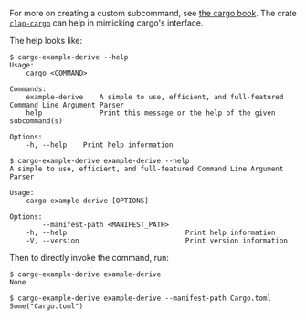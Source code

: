 For more on creating a custom subcommand, see [the cargo
book](https://doc.rust-lang.org/cargo/reference/external-tools.html#custom-subcommands).
The crate [`clap-cargo`](https://github.com/crate-ci/clap-cargo) can help in
mimicking cargo's interface.

The help looks like:
```console
$ cargo-example-derive --help
Usage:
    cargo <COMMAND>

Commands:
    example-derive    A simple to use, efficient, and full-featured Command Line Argument Parser
    help              Print this message or the help of the given subcommand(s)

Options:
    -h, --help    Print help information

$ cargo-example-derive example-derive --help
A simple to use, efficient, and full-featured Command Line Argument Parser

Usage:
    cargo example-derive [OPTIONS]

Options:
        --manifest-path <MANIFEST_PATH>    
    -h, --help                             Print help information
    -V, --version                          Print version information

```

Then to directly invoke the command, run:
```console
$ cargo-example-derive example-derive
None

$ cargo-example-derive example-derive --manifest-path Cargo.toml
Some("Cargo.toml")

```
